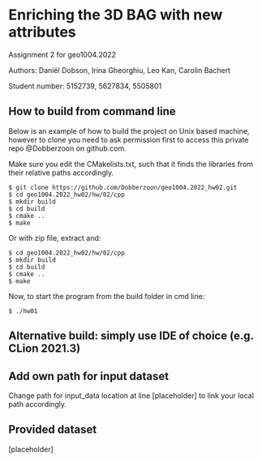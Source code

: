 # Enriching the 3D BAG with new attributes

Assignment 2 for geo1004.2022


Authors: 		    Daniël Dobson, Irina Gheorghiu, Leo Kan, Carolin Bachert

Student number: 5152739, 5627834, 5505801

## How to build from command line

Below is an example of how to build the project on Unix based machine, however to clone you need to ask permission first to access this private repo @Dobberzoon on github.com.

Make sure you edit the CMakelists.txt, such that it finds the libraries from their relative paths accordingly.

```
$ git clone https://github.com/Dobberzoon/geo1004.2022_hw02.git
$ cd geo1004.2022_hw02/hw/02/cpp
$ mkdir build
$ cd build
$ cmake ..
$ make
```

Or with zip file, extract and:

```
$ cd geo1004.2022_hw02/hw/02/cpp
$ mkdir build
$ cd build
$ cmake ..
$ make
```

Now, to start the program from the build folder in cmd line:

```
$ ./hw01
```


## Alternative build: simply use IDE of choice (e.g. CLion 2021.3)


## Add own path for input dataset
Change path for input_data location at line [placeholder] to link your local path accordingly.

## Provided dataset

[placeholder]